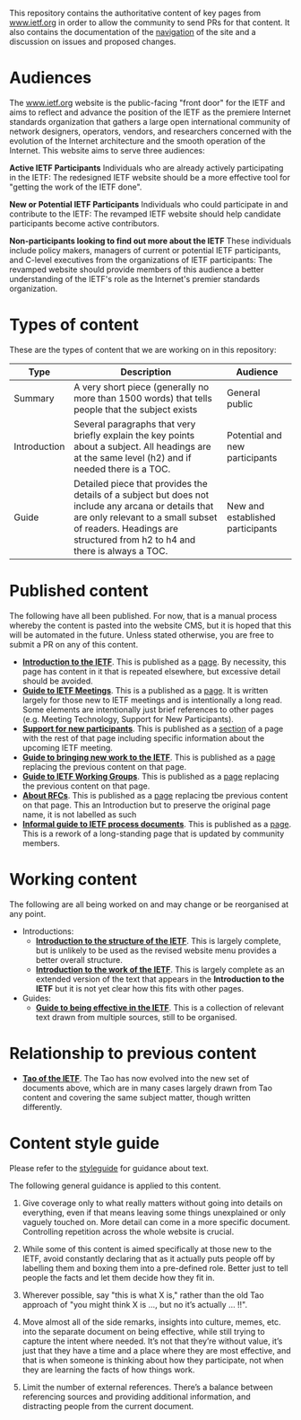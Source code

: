 This repository contains the authoritative content of key pages from www.ietf.org in order to allow the community to send PRs for that content.  It also contains the documentation of the [navigation](Information%20Architecture.md) of the site and a discussion on issues and proposed changes.

# Audiences
The www.ietf.org website is the public-facing "front door" for the IETF and aims to reflect and advance the position of the IETF as the premiere Internet standards organization that gathers a large open international community of network designers, operators, vendors, and researchers concerned with the evolution of the Internet architecture and the smooth operation of the Internet. This website aims to serve three audiences:

**Active IETF Participants**
Individuals who are already actively participating in the IETF: The redesigned IETF website should be a more effective tool for "getting the work of the IETF done".

**New or Potential IETF Participants**
Individuals who could participate in and contribute to the IETF: The revamped IETF website should help candidate participants become active contributors.

**Non-participants looking to find out more about the IETF**
These individuals include policy makers, managers of current or potential IETF participants, and C-level executives from the organizations of IETF participants: The revamped website should provide members of this audience a better understanding of the IETF's role as the Internet's premier standards organization.

# Types of content
These are the types of content that we are working on in this repository:

| Type | Description | Audience |
|------|-------------|----------|
| Summary | A very short piece (generally no more than 1500 words) that tells people that the subject exists | General public |
| Introduction | Several paragraphs that very briefly explain the key points about a subject.  All headings are at the same level (h2) and if needed there is a TOC. | Potential and new participants| 
| Guide | Detailed piece that provides the details of a subject but does not include any arcana or details that are only relevant to a small subset of readers.  Headings are structured from h2 to h4 and there is always a TOC. | New and established participants|

# Published content
The following have all been published. For now, that is a manual process whereby the content is pasted into the website CMS, but it is hoped that this will be automated in the future.  Unless stated otherwise, you are free to submit a PR on any of this content.

* **[Introduction to the IETF](/Introduction%20to%20the%20IETF.md)**. This is published as a [page](https://www.ietf.org/about/introduction/). By necessity, this page has content in it that is repeated elsewhere, but excessive detail should be avoided.
* **[Guide to IETF Meetings](/Guide%20to%20IETF%20Meetings.md)**. This is a published as a [page](https://www.ietf.org/how/meetings/introduction-to-ietf-meetings/). It is written largely for those new to IETF meetings and is intentionally a long read.  Some elements are intentionally just brief references to other pages (e.g. Meeting Technology, Support for New Participants).
* **[Support for new participants](/Support%20for%20new%20participants.md)**. This is published as a [section](https://www.ietf.org/how/meetings/new-participants/) of a page with the rest of that page including specific information about the upcoming IETF meeting.
* **[Guide to bringing new work to the IETF](/Guide%20to%20bringing%20new%20work%20to%20the%20IETF.md)**.  This is published as a [page](https://www.ietf.org/process/new-work/) replacing the previous content on that page.
* **[Guide to IETF Working Groups](/Guide%20to%20IETF%20Working%20Groups.md)**. This is published as a [page](https://www.ietf.org/process/wgs/) replacing the previous content on that page.
* **[About RFCs](/RFCs.md)**. This is published as a [page](https://www.ietf.org/process/rfcs/) replacing tbe previous content on that page.  This an Introduction but to preserve the original page name, it is not labelled as such
* **[Informal guide to IETF process documents](/Informal%20guide%20to%20IETF%20process%documents.md)**.  This is published as a [page](https://www.ietf.org/process/informal/).  This is a rework of a long-standing page that is updated by community members.


# Working content
The following are all being worked on and may change or be reorganised at any point.

* Introductions:
  * **[Introduction to the structure of the IETF](/Introduction%20to%20the%20structure%20of%20the%20IETF.md)**.  This is largely complete, but is unlikely to be used as the revised website menu provides a better overall structure.
  * **[Introduction to the work of the IETF](/Introduction%20to%20the%20Work%20of%20the%20IETF.md)**. This is largely complete as an extended version of the text that appears in the **Introduction to the IETF** but it is not yet clear how this fits with other pages.
* Guides:
  * **[Guide to being effective in the IETF](/Guide%20to%20being%20effective%20in%20the%20IETF.md)**. This is a collection of relevant text drawn from multiple sources, still to be organised.

# Relationship to previous content
* **[Tao of the IETF](https://www.ietf.org/about/participate/tao/)**. The Tao has now evolved into the new set of documents above, which are in many cases largely drawn from Tao content and covering the same subject matter, though written differently.  

# Content style guide

Please refer to the [styleguide](styleguide.md) for guidance about text.
 
The following general guidance is applied to this content. 

1.  Give coverage only to what really matters without going into details on everything, even if that means leaving some things unexplained or only vaguely touched on. More detail can come in a more specific document. Controlling repetition across the whole website is crucial.

2.  While some of this content is aimed specifically at those new to the IETF, avoid constantly declaring that as it actually puts people off by labelling them and boxing them into a pre-defined role.  Better just to tell people the facts and let them decide how they fit in.

3.  Wherever possible, say "this is what X is," rather than the old Tao approach of "you might think X is …, but no it’s actually … !!".

4.  Move almost all of the side remarks, insights into culture, memes, etc. into the separate document on being effective, while still trying to capture the intent where needed.  It’s not that they’re without value, it’s just that they have a time and a place where they are most effective, and that is when someone is thinking about how they participate, not when they are learning the facts of how things work.

5.  Limit the number of external references.  There’s a balance between referencing sources and providing additional information, and distracting people from the current document. 
